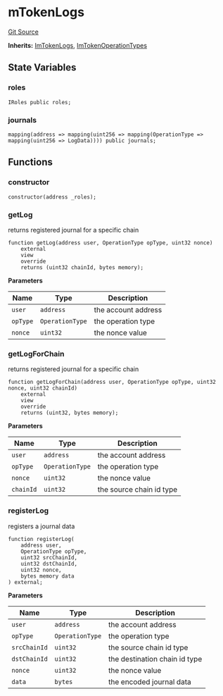 # mTokenLogs
[Git Source](https://github.com/https://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@malda-protocol/malda-lending/blob/22e38d89bfe9c3bbd0459495952fb3409b4b0c16/src\mToken\mTokenLogs.sol)

**Inherits:**
[ImTokenLogs](/src\interfaces\ImTokenLogs.sol\interface.ImTokenLogs.md), [ImTokenOperationTypes](/src\interfaces\ImToken.sol\interface.ImTokenOperationTypes.md)


## State Variables
### roles

```solidity
IRoles public roles;
```


### journals

```solidity
mapping(address => mapping(uint256 => mapping(OperationType => mapping(uint256 => LogData)))) public journals;
```


## Functions
### constructor


```solidity
constructor(address _roles);
```

### getLog

returns registered journal for a specific chain


```solidity
function getLog(address user, OperationType opType, uint32 nonce)
    external
    view
    override
    returns (uint32 chainId, bytes memory);
```
**Parameters**

|Name|Type|Description|
|----|----|-----------|
|`user`|`address`|the account address|
|`opType`|`OperationType`|the operation type|
|`nonce`|`uint32`|the nonce value|


### getLogForChain

returns registered journal for a specific chain


```solidity
function getLogForChain(address user, OperationType opType, uint32 nonce, uint32 chainId)
    external
    view
    override
    returns (uint32, bytes memory);
```
**Parameters**

|Name|Type|Description|
|----|----|-----------|
|`user`|`address`|the account address|
|`opType`|`OperationType`|the operation type|
|`nonce`|`uint32`|the nonce value|
|`chainId`|`uint32`|the source chain id type|


### registerLog

registers a journal data


```solidity
function registerLog(
    address user,
    OperationType opType,
    uint32 srcChainId,
    uint32 dstChainId,
    uint32 nonce,
    bytes memory data
) external;
```
**Parameters**

|Name|Type|Description|
|----|----|-----------|
|`user`|`address`|the account address|
|`opType`|`OperationType`|the operation type|
|`srcChainId`|`uint32`|the source chain id type|
|`dstChainId`|`uint32`|the destination chain id type|
|`nonce`|`uint32`|the nonce value|
|`data`|`bytes`|the encoded journal data|



